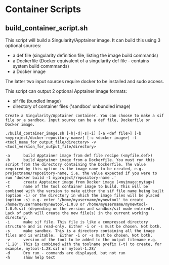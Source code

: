 # Container Scripts

## build_container_script.sh
This script will build a Singularity/Apptainer image. It can build this using 3 optional sources:
- a def file (singularity definition file, listing the image build commands)
- a Dockerfile (Docker equivalent of a singularity def file - contains system build commmands)
- a Docker image

The latter two input sources require docker to be installed and sudo access.

This script can output 2 optional Apptainer image formats:
- sif file (bundled image)
- directory of container files ('sandbox' unbundled image)

```
Create a Singularity/Apptainer container. You can choose to make a sif file or a sandbox. Input source can be a def file, Dockerfile or Docker image.

./build_container_image.sh [-h|-d|-s|-i] [-a <def file>] [-b <myproject/docker-repository-name>] [-c <docker image>] -t <tool_name_for_output_file/directory> -v <tool_version_for_output_file/directory>

-a      build Apptainer image from def file recipe (<myfile.def>)
-b      build Apptainer image from a Dockerfile. You must run this script from the directory containing the Dockerfile. The value required by this option is the image name to be created, e.g. projectname/repository-name, i.e. the value expected if you were to run 'docker build -t myproject/repository-name .'
-c      create Apptainer image from Docker image (<myimage:mytag>)
-t      name of the tool container image to build. This will be combined with the version to make either the sif file name being built (option -i) or the directory in which the image files will be placed (option -s) e.g. enter '/home/myusername/mynewtool' to create /home/myusername/mynewtool-1.0.0 or /home/myusername/mynewtool-1.0.0.sif (depending on the version and sandbox/sif mode entered). Lack of path will create the new file(s) in the current working directory.
-i      make sif file. This file is like a compressed directory structure and is read-only. Either -i or -s must be chosen. Not both.
-s      make sandbox. This is a directory containing all the image files and is writable.  Either -i or -s must be chosen. Not both.
-v      version of the tool to be added to the output filename e.g. '1.28'. This is combined with the toolname prefix (-t) to create, for example, mytool-1.28.sif or mytool-1.28/
-d      Dry run - commands are displayed, but not run
-h      show help text
```
